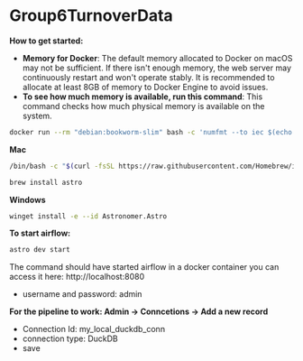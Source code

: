 # Group6TurnoverData

**How to get started:**
- **Memory for Docker**: The default memory allocated to Docker on macOS may not be sufficient. If there isn't enough memory, the web server may continuously restart and won't operate stably. It is recommended to allocate at least 8GB of memory to Docker Engine to avoid issues.
- **To see how much memory is available, run this command**: This command checks how much physical memory is available on the system.
```bash
docker run --rm "debian:bookworm-slim" bash -c 'numfmt --to iec $(echo $(($(getconf _PHYS_PAGES) * $(getconf PAGE_SIZE))))'
```
**Mac**
```bash
/bin/bash -c "$(curl -fsSL https://raw.githubusercontent.com/Homebrew/install/HEAD/install.sh)"
```
```bash
brew install astro
```

**Windows**
```bash
winget install -e --id Astronomer.Astro
```

**To start airflow:**
```bash
astro dev start
```
The command should have started airflow in a docker container you can access it here: http://localhost:8080
- username and password: admin

**For the pipeline to work: Admin -> Conncetions -> Add a new record**
- Connection Id: my_local_duckdb_conn
- connection type: DuckDB
- save
